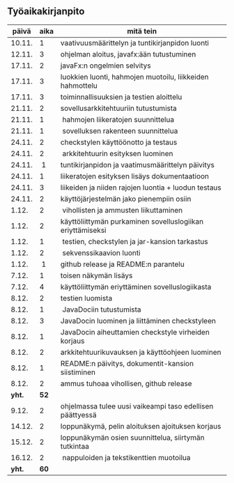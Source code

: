 ## Työaikakirjanpito
päivä | aika | mitä tein
------| ---| ----------
10.11. | 1 | vaativuusmäärittelyn ja tuntikirjanpidon luonti
12.11. | 3 | ohjelman aloitus, javafx:ään tutustuminen
17.11. | 2 | javaFx:n ongelmien selvitys
17.11.| 3 | luokkien luonti, hahmojen muotoilu, liikkeiden hahmottelu
17.11.| 3 | toiminnallisuuksien ja testien aloittelu
21.11. | 2 | sovellusarkkitehtuuriin tutustumista
21.11. | 1 | hahmojen liikeratojen suunnittelua
21.11. | 1 | sovelluksen rakenteen suunnittelua
24.11. | 2 | checkstylen käyttöönotto ja testaus
24.11. | 2 | arkkitehtuurin esityksen luominen
24.11. | 1 | tuntikirjanpidon ja vaatimusmäärittelyn päivitys
24.11. | 1 | liikeratojen esityksen lisäys dokumentaatioon
24.11. | 3 | liikeiden ja niiden rajojen luontia + luodun testaus
24.11. | 2 | käyttöjärjestelmän jako pienempiin osiin
1.12. | 2 | vihollisten ja ammusten liikuttaminen
1.12. | 2 | käyttöliittymän purkaminen sovelluslogiikan eriyttämiseksi
1.12. | 1 | testien, checkstylen ja jar-kansion tarkastus
1.12. | 2 | sekvenssikaavion luonti
1.12. | 1 | github release ja README:n parantelu
7.12. | 1 | toisen näkymän lisäys
7.12. | 4 | käyttöliittymän eriyttäminen sovelluslogiikasta 
8.12. | 2 | testien luomista
8.12. | 1 | JavaDociin tutustumista
8.12. | 3 | JavaDocin luominen ja liittäminen checkstyleen
8.12. | 1 | JavaDocin aiheuttamien checkstyle virheiden korjaus
8.12. | 2 | arkkitehtuurikuvauksen ja käyttöohjeen luominen
8.12. | 1 | README:n päivitys, dokumentit-kansion siistiminen
8.12. | 2 | ammus tuhoaa vihollisen, github release
**yht.** | **52**
9.12. | 2 | ohjelmassa tulee uusi vaikeampi taso edellisen päättyessä
14.12. | 2 | loppunäkymä, pelin aloituksen ajoituksen korjaus
15.12. | 2 | loppunäkymän osien suunnittelua, siirtymän tutkintaa
16.12. | 2 | nappuloiden ja tekstikenttien muotoilua
**yht.** | **60**
